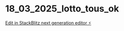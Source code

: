 # 18_03_2025_lotto_tous_ok

[Edit in StackBlitz next generation editor ⚡️](https://stackblitz.com/~/github.com/waindayen/18_03_2025_lotto_tous_ok)
